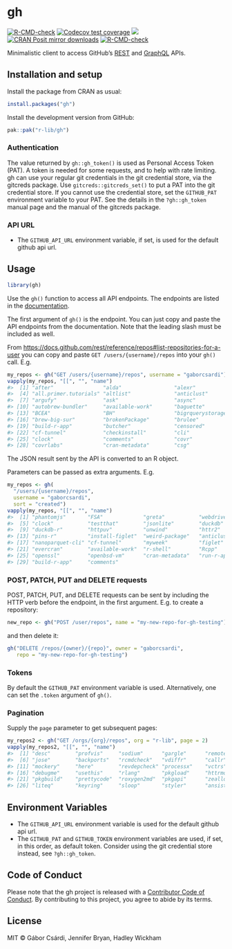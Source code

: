 
<!-- README.md is generated from README.Rmd. Please edit that file -->

# gh

<!-- badges: start -->

[![R-CMD-check](https://github.com/r-lib/gh/workflows/R-CMD-check/badge.svg)](https://github.com/r-lib/gh/actions)
[![Codecov test
coverage](https://codecov.io/gh/r-lib/gh/branch/main/graph/badge.svg)](https://app.codecov.io/gh/r-lib/gh?branch=main)
[![](https://www.r-pkg.org/badges/version/gh)](https://www.r-pkg.org/pkg/gh)
[![CRAN Posit mirror
downloads](https://cranlogs.r-pkg.org/badges/gh)](https://www.r-pkg.org/pkg/gh)
[![R-CMD-check](https://github.com/r-lib/gh/actions/workflows/R-CMD-check.yaml/badge.svg)](https://github.com/r-lib/gh/actions/workflows/R-CMD-check.yaml)
<!-- badges: end -->

Minimalistic client to access GitHub’s
[REST](https://docs.github.com/rest) and
[GraphQL](https://docs.github.com/graphql) APIs.

## Installation and setup

Install the package from CRAN as usual:

``` r
install.packages("gh")
```

Install the development version from GitHub:

``` r
pak::pak("r-lib/gh")
```

### Authentication

The value returned by `gh::gh_token()` is used as Personal Access Token
(PAT). A token is needed for some requests, and to help with rate
limiting. gh can use your regular git credentials in the git credential
store, via the gitcreds package. Use `gitcreds::gitcreds_set()` to put a
PAT into the git credential store. If you cannot use the credential
store, set the `GITHUB_PAT` environment variable to your PAT. See the
details in the `?gh::gh_token` manual page and the manual of the
gitcreds package.

### API URL

-   The `GITHUB_API_URL` environment variable, if set, is used for the
    default github api url.

## Usage

``` r
library(gh)
```

Use the `gh()` function to access all API endpoints. The endpoints are
listed in the [documentation](https://docs.github.com/rest).

The first argument of `gh()` is the endpoint. You can just copy and
paste the API endpoints from the documentation. Note that the leading
slash must be included as well.

From
<https://docs.github.com/rest/reference/repos#list-repositories-for-a-user>
you can copy and paste `GET /users/{username}/repos` into your `gh()`
call. E.g.

``` r
my_repos <- gh("GET /users/{username}/repos", username = "gaborcsardi")
vapply(my_repos, "[[", "", "name")
#>  [1] "after"                "alda"                 "alexr"               
#>  [4] "all.primer.tutorials" "altlist"              "anticlust"           
#>  [7] "argufy"               "ask"                  "async"               
#> [10] "autobrew-bundler"     "available-work"       "baguette"            
#> [13] "BCEA"                 "BH"                   "bigrquerystorage"    
#> [16] "brew-big-sur"         "brokenPackage"        "brulee"              
#> [19] "build-r-app"          "butcher"              "censored"            
#> [22] "cf-tunnel"            "checkinstall"         "cli"                 
#> [25] "clock"                "comments"             "covr"                
#> [28] "covrlabs"             "cran-metadata"        "csg"
```

The JSON result sent by the API is converted to an R object.

Parameters can be passed as extra arguments. E.g.

``` r
my_repos <- gh(
  "/users/{username}/repos",
  username = "gaborcsardi",
  sort = "created")
vapply(my_repos, "[[", "", "name")
#>  [1] "phantomjs"       "FSA"             "greta"           "webdriver"      
#>  [5] "clock"           "testthat"        "jsonlite"        "duckdb"         
#>  [9] "duckdb-r"        "httpuv"          "unwind"          "httr2"          
#> [13] "pins-r"          "install-figlet"  "weird-package"   "anticlust"      
#> [17] "nanoparquet-cli" "cf-tunnel"       "myweek"          "figlet"         
#> [21] "evercran"        "available-work"  "r-shell"         "Rcpp"           
#> [25] "openssl"         "openbsd-vm"      "cran-metadata"   "run-r-app"      
#> [29] "build-r-app"     "comments"
```

### POST, PATCH, PUT and DELETE requests

POST, PATCH, PUT, and DELETE requests can be sent by including the HTTP
verb before the endpoint, in the first argument. E.g. to create a
repository:

``` r
new_repo <- gh("POST /user/repos", name = "my-new-repo-for-gh-testing")
```

and then delete it:

``` r
gh("DELETE /repos/{owner}/{repo}", owner = "gaborcsardi",
   repo = "my-new-repo-for-gh-testing")
```

### Tokens

By default the `GITHUB_PAT` environment variable is used. Alternatively,
one can set the `.token` argument of `gh()`.

### Pagination

Supply the `page` parameter to get subsequent pages:

``` r
my_repos2 <- gh("GET /orgs/{org}/repos", org = "r-lib", page = 2)
vapply(my_repos2, "[[", "", "name")
#>  [1] "desc"        "profvis"     "sodium"      "gargle"      "remotes"    
#>  [6] "jose"        "backports"   "rcmdcheck"   "vdiffr"      "callr"      
#> [11] "mockery"     "here"        "revdepcheck" "processx"    "vctrs"      
#> [16] "debugme"     "usethis"     "rlang"       "pkgload"     "httrmock"   
#> [21] "pkgbuild"    "prettycode"  "roxygen2md"  "pkgapi"      "zeallot"    
#> [26] "liteq"       "keyring"     "sloop"       "styler"      "ansistrings"
```

## Environment Variables

-   The `GITHUB_API_URL` environment variable is used for the default
    github api url.
-   The `GITHUB_PAT` and `GITHUB_TOKEN` environment variables are used,
    if set, in this order, as default token. Consider using the git
    credential store instead, see `?gh::gh_token`.

## Code of Conduct

Please note that the gh project is released with a [Contributor Code of
Conduct](https://gh.r-lib.org/CODE_OF_CONDUCT.html). By contributing to
this project, you agree to abide by its terms.

## License

MIT © Gábor Csárdi, Jennifer Bryan, Hadley Wickham
